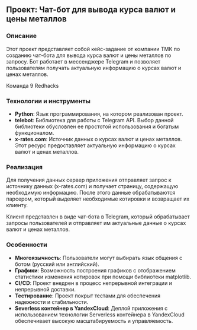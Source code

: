 ## Проект: Чат-бот для вывода курса валют и цены металлов

### Описание
Этот проект представляет собой кейс-задание от компании ТМК по созданию чат-бота для вывода курса валют и цены металлов по запросу. Бот работает в мессенджере Telegram и позволяет пользователям получать актуальную информацию о курсах валют и ценах металлов.

Команда 9 Redhacks

### Технологии и инструменты
- **Python**: Язык программирования, на котором реализован проект.
- **telebot**: Библиотека для работы с Telegram API. Выбор данной библиотеки обусловлен ее простотой использования и богатым функционалом.
- **x-rates.com**: Источник данных о курсах валют и ценах металлов. Этот ресурс предоставляет актуальную информацию о курсах валют и ценах металлов.

### Реализация
Для получения данных сервер приложения отправляет запрос к источнику данных (x-rates.com) и получает страницу, содержащую необходимую информацию. После этого данные обрабатываются парсером, который выделяет необходимые котировки и возвращает их клиенту.

Клиент представлен в виде чат-бота в Telegram, который обрабатывает запросы пользователей и отправляет им актуальные данные о курсах валют и ценах металлов.

### Особенности
- **Многоязычность**: Пользователи могут выбирать язык общения с ботом (русский или английский).
- **Графики**: Возможность построения графиков с отображением статистики изменения котировок при помощи библиотеки matplotlib.
- **CI/CD**: Проект внедрен в процесс непрерывной интеграции и непрерывной доставки.
- **Тестирование**: Проект покрыт тестами для обеспечения надежности и стабильности.
- **Severless контейнер в YandexCloud**: Деплой приложения с использованием технологии Serverless контейнера в YandexCloud обеспечивает высокую масштабируемость и управляемость.
